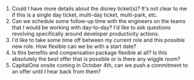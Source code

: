 1. Could I have more details about the disney ticket(s)? It's not clear to me if this is a single day ticket, multi-day ticket, multi-park, etc.
2. Can we schedule some follow-up time with the engineers on the teams that I would be working with day-to-day? I'd like to ask questions revolving specifically around developer productivity actions.
3. I'd like to take some time off between my current role and this possible new role. How flexible can we be with a start date?
4. Is this benefits and compensation package flexible at all? Is this absolutely the best offer that is possible or is there any wiggle room?
5. CapitalOne onsite coming in October 4th, can we push a commitment to an offer until I hear back from them?
